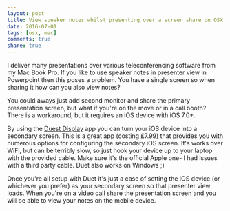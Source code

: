 ```yaml
---
layout: post
title: View speaker notes whilst presenting over a screen share on OSX
date: 2016-07-01
tags: [osx, mac]
comments: true
share: true
---
```


I deliver many presentations over various teleconferencing software from my Mac Book Pro. If you like to use speaker notes in presenter view in Powerpoint then this poses a problem. You have a single screen so when sharing it how can you also view notes?

You could aways just add second monitor and share the primary presentation screen, but what if you're on the move or in a call booth? There is a workaround, but it requires an iOS device with iOS 7.0+.

By using the [Duest Display](http://www.duetdisplay.com/)  app you can turn your iOS device into a secondary screen. This is a great app (costing £7.99) that provides you with numerous options for configuring the secondary iOS screen. It's works over WiFi, but can be terribly slow, so just hook your device up to your laptop with the provided cable. Make sure it's the official Apple one- I had issues with a third party cable. Duet also works on Windows ;)

Once you're all setup with Duet it's just a case of setting the iOS device (or whichever you prefer) as your secondary screen so that presenter view loads. When you're on a video call share the presentation screen and you will be able to view your notes on the mobile device.
